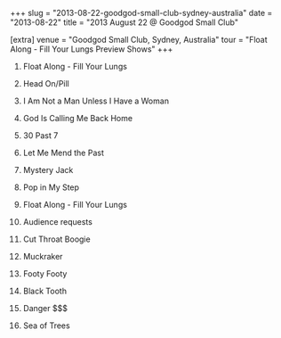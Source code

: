 +++
slug = "2013-08-22-goodgod-small-club-sydney-australia"
date = "2013-08-22"
title = "2013 August 22 @ Goodgod Small Club"

[extra]
venue = "Goodgod Small Club, Sydney, Australia"
tour = "Float Along - Fill Your Lungs Preview Shows"
+++


 1. Float Along - Fill Your Lungs
 2. Head On/Pill

 3. I Am Not a Man Unless I Have a Woman

 4. God Is Calling Me Back Home

 5. 30 Past 7

 6. Let Me Mend the Past

 7. Mystery Jack

 8. Pop in My Step

 9. Float Along - Fill Your Lungs

10. Audience requests
11. Cut Throat Boogie

12. Muckraker

13. Footy Footy

14. Black Tooth

15. Danger $$$

16. Sea of Trees


